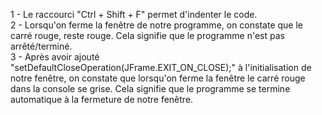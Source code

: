 1 - Le raccourci "Ctrl + Shift + F" permet d'indenter le code.  
2 - Lorsqu'on ferme la fenêtre de notre programme, on constate que le carré rouge, reste rouge. Cela signifie que le programme n'est pas arrêté/terminé.  
3 - Après avoir ajouté "setDefaultCloseOperation(JFrame.EXIT_ON_CLOSE);" à l'initialisation de notre fenêtre, on constate que lorsqu'on ferme la fenêtre le carré rouge dans la console se grise. Cela signifie que le programme se termine automatique à la fermeture de notre fenêtre.
